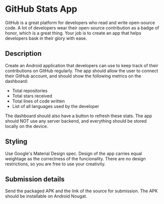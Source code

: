 # GitHub Stats App

GitHub is a great platform for developers who read and write open-source code. A lot of developers wear their open-source contribution as a badge of honor, which is a great thing. Your job is to create an app that helps developers bask in their glory with ease.

## Description

Create an Android application that developers can use to keep track of their contributions on GitHub regularly. The app should allow the user to connect their GitHub account, and should show the following metrics on the dashboard:

- Total repositories
- Total stars received
- Total lines of code written
- List of all languages used by the developer

The dashboard should also have a button to refresh these stats. The app should NOT use any server backend, and everything should be stored locally on the device.

## Styling

Use Google's Material Design spec. Design of the app carries equal weightage as the correctness of the funcionality. There are no design restrictions, so you are free to use your creativity.

## Submission details

Send the packaged APK and the link of the source for submission. The APK should be installable on Android Nougat.

